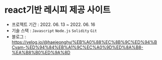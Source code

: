 # react기반 레시피 제공 사이트

* 프로젝트 기간 : 2022. 06. 13 ~ 2022. 06. 16
* 기술 스택 : `Javascript` `Node.js` `Solidity` `Git`
* 블로그 : https://velog.io/@haejeonghy/%EB%A0%88%EC%8B%9C%ED%94%BCyam-%ED%94%84%EB%A1%9C%EC%A0%9D%ED%8A%B8-%EA%B8%B0%ED%9A%8D
